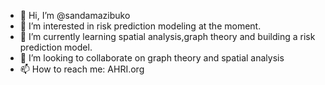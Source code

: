 - 👋 Hi, I’m @sandamazibuko
- 👀 I’m interested in risk prediction modeling at the moment. 
- 🌱 I’m currently learning spatial analysis,graph theory and building a risk prediction model.
- 💞️ I’m looking to collaborate on graph theory and spatial analysis
- 📫 How to reach me: AHRI.org

<!---
sandamazibuko/sandamazibuko is a ✨ special ✨ repository because its `README.md` (this file) appears on your GitHub profile.
You can click the Preview link to take a look at your changes.
--->
